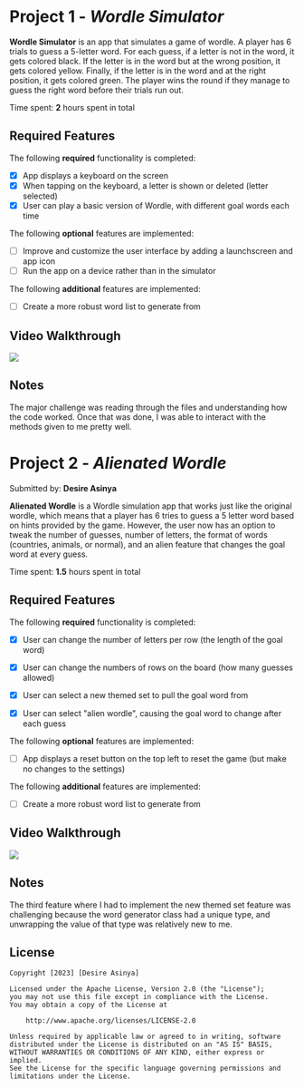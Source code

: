 # Project 1 - *Wordle Simulator*

**Wordle Simulator** is an app that simulates a game of wordle. A player has 6 trials to guess a 5-letter word. For each guess, if a letter is not in the word, it gets colored black. If the letter is in the word but at the wrong position, it gets colored yellow. Finally, if the letter is in the word and at the right position, it gets colored green. The player wins the round if they manage to guess the right word before their trials run out.  

Time spent: **2** hours spent in total

## Required Features

The following **required** functionality is completed:

- [x] App displays a keyboard on the screen
- [x] When tapping on the keyboard, a letter is shown or deleted (letter selected)
- [x] User can play a basic version of Wordle, with different goal words each time

The following **optional** features are implemented:

- [ ] Improve and customize the user interface by adding a launchscreen and app icon
- [ ] Run the app on a device rather than in the simulator

The following **additional** features are implemented:

- [ ] Create a more robust word list to generate from

## Video Walkthrough

<div>
    <a href="https://www.loom.com/share/b8a57f77a7da4a99b355b96c46bb8b11">
      <img style="max-width:300px;" src="https://cdn.loom.com/sessions/thumbnails/b8a57f77a7da4a99b355b96c46bb8b11-with-play.gif">
    </a>
  </div>


## Notes

The major challenge was reading through the files and understanding how the code worked. Once that was done, I was able to interact with the methods given to me pretty well. 

# Project 2 - *Alienated Wordle*

Submitted by: **Desire Asinya**

**Alienated Wordle** is a Wordle simulation app that works just like the original wordle, which means that a player has 6 tries to guess a 5 letter word based on hints provided by the game. However, the user now has an option to tweak the number of guesses, number of letters, the format of words (countries, animals, or normal), and an alien feature that changes the goal word at every guess. 

Time spent: **1.5** hours spent in total

## Required Features

The following **required** functionality is completed:

- [x] User can change the number of letters per row (the length of the goal word)
- [x] User can change the numbers of rows on the board (how many guesses allowed)
- [x] User can select a new themed set to pull the goal word from
- [x] User can select "alien wordle", causing the goal word to change after each guess


The following **optional** features are implemented:

- [ ] App displays a reset button on the top left to reset the game (but make no changes to the settings)

The following **additional** features are implemented:

- [ ] Create a more robust word list to generate from

## Video Walkthrough

<div>
    <a href="https://www.loom.com/share/40a4db5e4860449eb57019050e0465a5">
    </a>
    <a href="https://www.loom.com/share/40a4db5e4860449eb57019050e0465a5">
      <img style="max-width:300px;" src="https://cdn.loom.com/sessions/thumbnails/40a4db5e4860449eb57019050e0465a5-with-play.gif">
    </a>
  </div>

## Notes

The third feature where I had to implement the new themed set feature was challenging because the word generator class had a unique type, and unwrapping the value of that type was relatively new to me. 

## License

    Copyright [2023] [Desire Asinya]

    Licensed under the Apache License, Version 2.0 (the "License");
    you may not use this file except in compliance with the License.
    You may obtain a copy of the License at

        http://www.apache.org/licenses/LICENSE-2.0

    Unless required by applicable law or agreed to in writing, software
    distributed under the License is distributed on an "AS IS" BASIS,
    WITHOUT WARRANTIES OR CONDITIONS OF ANY KIND, either express or implied.
    See the License for the specific language governing permissions and
    limitations under the License.


